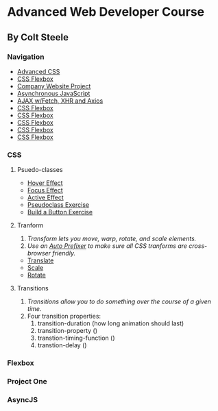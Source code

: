 # Advanced Web Developer Course
## By Colt Steele

### Navigation

* [Advanced CSS](###CSS)
* [CSS Flexbox](###Flexbox)
* [Company Website Project](###project-One)
* [Asynchronous JavaScript](###AsyncJS)
* [AJAX w/Fetch, XHR and Axios](###AJAX-XHR-Xxios)
* [CSS Flexbox](###flexbox)
* [CSS Flexbox](###flexbox)
* [CSS Flexbox](###flexbox)
* [CSS Flexbox](###flexbox)
* [CSS Flexbox](###flexbox)


### CSS

1. Psuedo-classes
    - [Hover Effect](https://codepen.io/brendonlh/pen/abveBzW?editors=1100)
    - [Focus Effect](https://codepen.io/brendonlh/pen/mdeNOVz?editors=1100)
    - [Active Effect](https://codepen.io/brendonlh/pen/wvKVoGb?editors=1100)
    - [Pseudoclass Exercise](https://codepen.io/brendonlh/pen/eYpqBdB?editors=1100)
    - [Build a Button Exercise](https://codepen.io/brendonlh/pen/NWGQbdK?editors=1100)
2. Tranform
    1. *Transform lets you move, warp, rotate, and scale elements.*
    2. *Use an [Auto Prefixer](https://autoprefixer.github.io/) to make sure all CSS tranforms are cross-browser friendly.* 
    
    - [Translate](https://codepen.io/brendonlh/pen/MWKeppg?editors=1100)
    - [Scale](https://codepen.io/brendonlh/pen/XWXKMZK)
    - [Rotate](https://codepen.io/brendonlh/pen/zYrBZLo)
 3. Transitions 
    1. *Transitions allow you to do something over the course of a given time.*
    2. Four transition properties:
        1. transition-duration (how long animation should last)
        2. transition-property ()
        3. transtion-timing-function ()
        4. transtion-delay ()
### Flexbox

### Project One

### AsyncJS